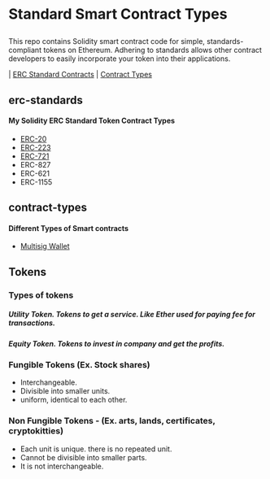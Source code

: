 
# Standard Smart Contract Types</p>
This repo contains Solidity smart contract code for simple, standards-compliant tokens on Ethereum. Adhering to standards allows other contract developers to easily incorporate your token into their applications.

| [ERC Standard Contracts](#erc-standards) | [Contract Types](#contract-types) 


## erc-standards

#### My Solidity ERC Standard Token Contract Types 
- [ERC-20](https://github.com/mankenavenkatesh/Standard-Smart-Contracts/tree/master/ERC-20)
- [ERC-223](https://github.com/mankenavenkatesh/Standard-Smart-Contracts/tree/master/ERC-223)
- [ERC-721](https://github.com/mankenavenkatesh/My-Smart-Contracts/tree/master/Standard-Contract-Types/ERC-721)
- ERC-827
- ERC-621
- ERC-1155 



## contract-types

#### Different Types of Smart contracts
- [Multisig Wallet](https://github.com/mankenavenkatesh/My-Smart-Contracts/tree/master/Standard-Contract-Types/Multisig-Wallet)

## Tokens

### Types of tokens

##### Utility Token. Tokens to get a service. Like Ether used for paying fee for transactions. 
##### Equity Token. Tokens to invest in company and get the profits.

### Fungible Tokens (Ex. Stock shares) 
 - Interchangeable.
 - Divisible into smaller units.
 - uniform, identical to each other.
### Non Fungible Tokens - (Ex. arts, lands, certificates, cryptokitties)
 - Each unit is unique. there is no repeated unit. 
 - Cannot be divisible into smaller parts.
 - It is not interchangeable.

